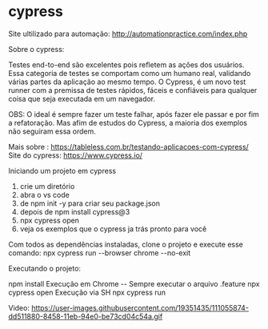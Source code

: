 # cypress

Site ultilizado para automação: http://automationpractice.com/index.php

Sobre o cypress:
 
Testes end-to-end são excelentes pois refletem as ações dos usuários. Essa categoria de testes se comportam como um humano real, validando várias partes da aplicação ao mesmo tempo. O Cypress, é um novo test runner com a premissa de testes rápidos, fáceis e confiáveis para qualquer coisa que seja executada em um navegador.

OBS: O ideal é sempre fazer um teste falhar, após fazer ele passar e por fim a refatoração. Mas afim de estudos do Cypress, a maioria dos exemplos não seguiram essa ordem.

Mais sobre : https://tableless.com.br/testando-aplicacoes-com-cypress/
Site do cypress: https://www.cypress.io/

Iniciando um projeto em cypress

1. crie um diretório 
2. abra o vs code 
3. de npm init -y para criar seu package.json
4. depois de npm install cypress@3 
5. npx cypress open
6. veja os exemplos que o cypress ja trás pronto para você

Com todos as dependências instaladas, clone o projeto e execute esse comando:
npx cypress run --browser chrome --no-exit

Executando o projeto:

npm install
Execução em Chrome -- Sempre executar o arquivo .feature
npx cypress open
Execução via SH
npx cypress run

Video:
https://user-images.githubusercontent.com/19351435/111055874-dd511880-8458-11eb-94e0-be73cd04c54a.gif

